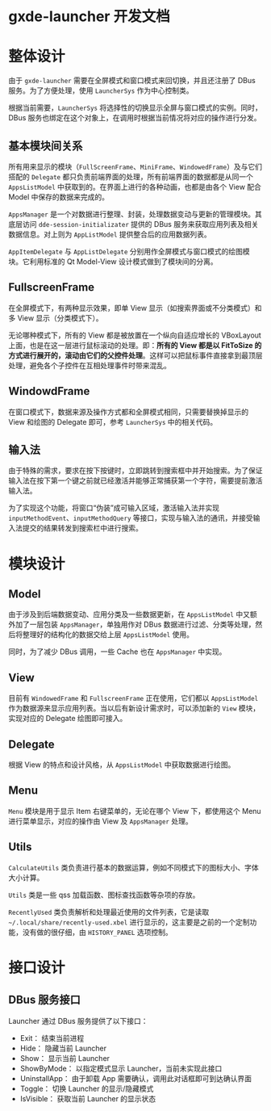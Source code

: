 
# gxde-launcher 开发文档

# 整体设计

由于 `gxde-launcher` 需要在全屏模式和窗口模式来回切换，并且还注册了 DBus 服务。为了方便处理，使用 `LauncherSys` 作为中心控制类。

根据当前需要，`LauncherSys` 将选择性的切换显示全屏与窗口模式的实例。同时，DBus 服务也绑定在这个对象上，在调用时根据当前情况将对应的操作进行分发。

## 基本模块间关系

所有用来显示的模块（`FullScreenFrame`、`MiniFrame`、`WindowedFrame`）及与它们搭配的 `Delegate` 都只负责前端界面的处理，所有前端界面的数据都是从同一个 `AppsListModel` 中获取到的。在界面上进行的各种动画，也都是由各个 View 配合 Model 中保存的数据来完成的。

`AppsManager` 是一个对数据进行整理、封装，处理数据变动与更新的管理模块。其底层访问 `dde-session-initializater` 提供的 DBus 服务来获取应用列表及相关数据信息。对上则为 `AppListModel` 提供整合后的应用数据列表。

`AppItemDelegate` 与 `AppListDelegate` 分别用作全屏模式与窗口模式的绘图模块。它利用标准的 Qt Model-View 设计模式做到了模块间的分离。

## FullscreenFrame

在全屏模式下，有两种显示效果，即单 View 显示（如搜索界面或不分类模式）和多 View 显示（分类模式下）。

无论哪种模式下，所有的 View 都是被放置在一个纵向自适应增长的 VBoxLayout 上面，也是在这一层进行鼠标滚动的处理。即：__所有的 View 都是以 FitToSize 的方式进行展开的，滚动由它们的父控件处理__。这样可以把鼠标事件直接拿到最顶层处理，避免各个子控件在互相处理事件时带来混乱。

## WindowdFrame

在窗口模式下，数据来源及操作方式都和全屏模式相同，只需要替换掉显示的 View 和绘图的 Delegate 即可，参考 `LauncherSys` 中的相关代码。

## 输入法

由于特殊的需求，要求在按下按键时，立即跳转到搜索框中并开始搜索。为了保证输入法在按下第一个键之前就已经激活并能够正常捕获第一个字符，需要提前激活输入法。

为了实现这个功能，将窗口“伪装”成可输入区域，激活输入法并实现 `inputMethodEvent`、`inputMethodQuery` 等接口，实现与输入法的通讯，并接受输入法提交的结果转发到搜索栏中进行搜索。

# 模块设计

## Model

由于涉及到后端数据变动、应用分类及一些数据更新，在 `AppsListModel` 中又额外加了一层包装 `AppsManager`，单独用作对 DBus 数据进行过滤、分类等处理，然后将整理好的结构化的数据交给上层 `AppsListModel` 使用。

同时，为了减少 DBus 调用，一些 Cache 也在 `AppsManager` 中实现。

## View

目前有 `WindowedFrame` 和 `FullscreenFrame` 正在使用，它们都以 `AppsListModel` 作为数据源来显示应用列表。当以后有新设计需求时，可以添加新的 `View` 模块，实现对应的 Delegate 绘图即可接入。

## Delegate

根据 View 的特点和设计风格，从 `AppsListModel` 中获取数据进行绘图。

## Menu

`Menu` 模块是用于显示 Item 右键菜单的，无论在哪个 View 下，都使用这个 Menu 进行菜单显示，对应的操作由 View 及 `AppsManager` 处理。

## Utils

`CalculateUtils` 类负责进行基本的数据运算，例如不同模式下的图标大小、字体大小计算。

`Utils` 类是一些 qss 加载函数、图标查找函数等杂项的存放。

`RecentlyUsed` 类负责解析和处理最近使用的文件列表，它是读取 `~/.local/share/recently-used.xbel` 进行显示的，这主要是之前的一个定制功能，没有做的很仔细，由 `HISTORY_PANEL` 选项控制。

# 接口设计

## DBus 服务接口

Launcher 通过 DBus 服务提供了以下接口：

- Exit： 结束当前进程
- Hide： 隐藏当前 Launcher
- Show： 显示当前 Launcher
- ShowByMode： 以指定模式显示 Launcher，当前未实现此接口
- UninstallApp： 由于卸载 App 需要确认，调用此对话框即可到达确认界面
- Toggle： 切换 Launcher 的显示/隐藏模式
- IsVisible： 获取当前 Launcher 的显示状态
